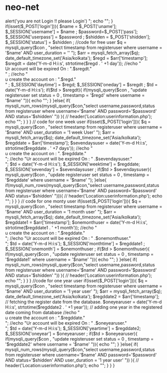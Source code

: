 # neo-net

<?php

session_start();
error_reporting(0);
include_once('dbcon.php');

$query = mysqli_query($con , "select * from registeruser");
$res = mysqli_fetch_array($query);
$userid = $res['id'];
$_SESSION['userid'] = $userid ;

// distroying session to stop user to access pages with out login

$user = $_GET['user'];
if(isset($user)){
  session_destroy();
  unset($_SESSION['username']); 
     echo "<script> alert('you  are not Login !! please Login') </script>";
     echo "<script>window.location = 'login.php '</script>";
   }

if(isset($_POST['login'])){

    $name = $_POST['uname'];
    $_SESSION['username'] = $name ;
    $password=$_POST['pass'];
    $_SESSION['userpass'] = $password ;
    $shidden  = $_POST['shidden'];
    $_SESSION['status'] = $shidden ;

//code for free user

    $q = mysqli_query($con , "select timestamp from registeruser where username = '$name' AND user_duration = '' ");
    $arr = mysqli_fetch_array($q);
    date_default_timezone_set('Asia/kolkata');
    $regd = $arr['timestamp'];
    $sregdt = date('Y-m-d H:i:s', strtotime($regd . ' +1 day'));
    //echo "<br/> Ur account will be expired On : ".$sregdt." </br>" ;
    //echo "<br/> u create the account on : ".$regd." </br>" ;

     $_SESSION['daytime'] = $regd;
     $_SESSION['oneday'] = $sregdt ;

    $td = date('Y-m-d H:i:s');
      
         if($td > $sregdt){  
              if(mysqli_query($con , "update registeruser set status = 0 , timestamp = '$regd'  where username = '$name' ")){
                echo "<script> alert(<span style=color:red>+'Your Trial Of One Day For Our Service Is Completed !! Your account is                              deactivated'+</span>); </script>";
                     }
           }else{
                 if( mysqli_num_rows(mysqli_query($con,"select username,password,status from registeruser where username='$name' AND                            password='$password' AND status='$shidden' ")) ){
                      //  header('Location:userinformation.php');
                          echo "<script>window.location = 'userinformation.php '</script>";
                    }
               }
     }

// code for one week user 

if(isset($_POST['login'])){           
      
$q = mysqli_query($con , "select timestamp from registeruser where username = '$name' AND user_duration = '1 week User' ");
$arr = mysqli_fetch_array($q);
date_default_timezone_set('Asia/kolkata');
$regddate = $arr['timestamp'];
$sevendaysuser = date('Y-m-d H:i:s', strtotime($regddate . ' +7 days'));
//echo  "<br/> u create the account on : ". $regddate."</br>";
//echo "Ur account will be expired On : " .$sevendaysuser."</br>";
 $td = date('Y-m-d H:i:s'); 

     $_SESSION['weektime'] = $regddate;
     $_SESSION['sevenday'] = $sevendaysuser ; 
              
              if($td > $sevendaysuser){  
                mysqli_query($con , "update registeruser set status = 0 , timestamp = '$regddate' where username = '$name'  ");
              }else{
                if(mysqli_num_rows(mysqli_query($con,"select username,password,status from registeruser where username='$name' AND                           password='$password' AND status='$shidden' "))){
                   // header('Location:userinformation.php');
                   echo "<script>window.location = 'userinformation.php '</script>";
                }
               }

        }

// code for one monty user

if(isset($_POST['login'])){

$q = mysqli_query($con , "select timestamp from registeruser where username = '$name' AND user_duration = '1 month user' ");
$arr = mysqli_fetch_array($q);
date_default_timezone_set('Asia/kolkata');
$regddate1 = $arr['timestamp'];
$onemonthuser = date('Y-m-d H:i:s', strtotime($regddate1 . ' +1 month'));
//echo "<br/> u create the account on : ".$regddate."</br>";
//echo "Ur account will be expired On : " .$onemonthuser."</br>";
 $td = date('Y-m-d H:i:s');  

     $_SESSION['monthtime'] = $regddate1 ;
     $_SESSION['onemonth'] = $onemonthuser ;
              
              if($td > $onemonthuser){  
                  if(mysqli_query($con , "update registeruser set status = 0 , timestamp = '$regddate1' where username = '$name' ")){
                    echo "<script> alert('Your account is deactivated'); </script>";
                         }
                    }else{
                       if( mysqli_num_rows(mysqli_query($con,"select username,password,status from registeruser where username='$name'                               AND password='$password' AND status='$shidden' ")) ){
                           // header('Location:userinformation.php');
                             echo "<script>window.location = 'userinformation.php '</script>";
                        }
               }
    }

//code for one year user

if(isset($_POST['login'])){
$q = mysqli_query($con , "select timestamp from registeruser where username = '$name' AND user_duration = '1 year user' ");
$arr = mysqli_fetch_array($q);
date_default_timezone_set('Asia/kolkata');
$regddate2 = $arr['timestamp'];   // fetching the register date from the database.
$oneyearuser = date('Y-m-d H:i:s', strtotime($regddate2 . ' +1 year')); // adding one year in the registered date coming from database
//echo "<br/> u create the account on : ".$regddate."</br>";
//echo "Ur account will be expired On : " .$oneyearuser."</br>";
 $td = date('Y-m-d H:i:s'); 
 
 $_SESSION['yeartime'] = $regddate2;
 $_SESSION['oneyear'] = $oneyearuser ; 
              
              if($td > $oneyearuser){  
                  if(mysqli_query($con , "update registeruser set status = 0 , timestamp = '$regddate2' where username = '$name' ")){
                    echo "<script> alert('Your account is deactivated'); </script>";
                         }
                    }else{
                       if( mysqli_num_rows(mysqli_query($con,"select username,password,status from registeruser where username='$name'                                AND password='$password' AND status='$shidden' AND user_duration = '1 year user' ")) ){
                          //  header('Location:userinformation.php');
                             echo "<script>window.location = 'userinformation.php '</script>";
                        }
               }
}
